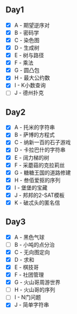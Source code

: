 ## Day1
- [X] A - 期望逆序对
- [X] B - 密码学
- [X] C - 染色图
- [X] D - 生成树
- [X] E - 树与路径
- [X] F - 乘法
- [X] G - 圆凸包
- [X] H - 最大公约数
- [X] I - K小数查询
- [ ] J - 德州扑克

## Day2
- [X] A - 托米的字符串
- [X] B - 萨博的方程式
- [X] C - 纳新一百的石子游戏
- [X] D - 卡拉巴什的字符串
- [X] E - 阔力梯的树
- [X] F - 采蘑菇的克拉莉丝
- [X] G - 糖糖王国的道路修建
- [X] H - 叁佰爱抠的序列
- [X] I - 堡堡的宝藏
- [X] J - 邦邦的2-SAT模板
- [X] K - 破忒头的匿名信

## Day3
- [X] A - 黑色气球
- [ ] B - 小吨的点分治
- [X] C - 无向图定向
- [X] D - 求和
- [X] E - 棋技哥
- [X] F - 社团管理
- [X] G - 火山哥周游世界
- [ ] H - 火山哥的序列
- [ ] I - N门问题
- [X] J - 简单字符串
